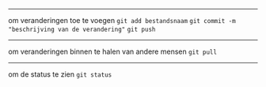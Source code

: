 -----
om veranderingen toe te voegen
`git add bestandsnaam`
`git commit -m "beschrijving van de verandering"`
`git push`

----
om veranderingen binnen te halen van andere mensen
`git pull`

----
om de status te zien
`git status`